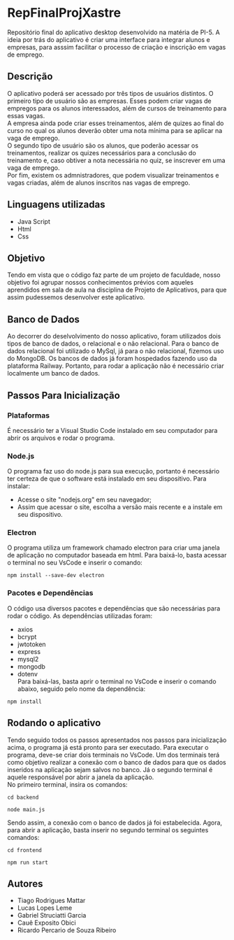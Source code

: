 # RepFinalProjXastre
Repositório final do aplicativo desktop desenvolvido na matéria de PI-5. A ideia por trás do aplicativo é criar uma interface para integrar alunos e empresas, para asssim facilitar o processo de criação e inscrição em vagas de emprego.

## Descrição
O aplicativo poderá ser acessado por três tipos de usuários distintos. O primeiro tipo de usuário são as empresas. Esses podem criar vagas de empregos para os alunos interessados, além de cursos de treinamento para essas vagas.<br>A empresa ainda pode criar esses treinamentos, além de quizes ao final do curso no qual os alunos deverão obter uma nota mínima para se aplicar na vaga de emprego.<br>O segundo tipo de usuário são os alunos, que poderão acessar os treinamentos, realizar os quizes necessários para a conclusão do treinamento e, caso obtiver a nota necessária no quiz, se inscrever em uma vaga de emprego.<br>Por fim, existem os admnistradores, que podem visualizar treinamentos e vagas criadas, além de alunos inscritos nas vagas de emprego.

## Linguagens utilizadas
* Java Script
* Html
* Css

## Objetivo
Tendo em vista que o código faz parte de um projeto de faculdade, nosso objetivo foi agrupar nossos conhecimentos prévios com aqueles aprendidos em sala de aula na disciplina de Projeto de Aplicativos, para que assim pudessemos desenvolver este aplicativo.

## Banco de Dados
Ao decorrer do deselvolvimento do nosso aplicativo, foram utilizados dois tipos de banco de dados, o relacional e o não relacional. Para o banco de dados relacional foi utilizado o MySql, já para o não relacional, fizemos uso do MongoDB. Os bancos de dados já foram hospedados fazendo uso da plataforma Railway. Portanto, para rodar a aplicação não é necessário criar localmente um banco de dados.

## Passos Para Inicialização
### Plataformas
É necessário ter a Visual Studio Code instalado em seu computador para abrir os arquivos e rodar o programa.
### Node.js
O programa faz uso do node.js para sua execução, portanto é necessário ter certeza de que o software está instalado em seu dispositivo. Para instalar:
* Acesse o site "nodejs.org" em seu navegador;
* Assim que acessar o site, escolha a versão mais recente e a instale em seu dispositivo.
### Electron
O programa utiliza um framework chamado electron para criar uma janela de aplicação no computador baseada em html. Para baixá-lo, basta acessar o terminal no seu VsCode e inserir o comando: 
```
npm install --save-dev electron
```
### Pacotes e Dependências
O código usa diversos pacotes e dependências que são necessárias para rodar o código. As dependências utilizadas foram:
* axios
* bcrypt
* jwtotoken
* express
* mysql2
* mongodb
* dotenv<br>
Para baixá-las, basta aprir o terminal no VsCode e inserir o comando abaixo, seguido pelo nome da dependência:
```
npm install 
```

## Rodando o aplicativo
Tendo seguido todos os passos apresentados nos passos para inicialização acima, o programa já está pronto para ser executado. Para executar o programa, deve-se criar dois terminais no VsCode. Um dos terminais terá como objetivo realizar a conexão com o banco de dados para que os dados inseridos na aplicação sejam salvos no banco. Já o segundo terminal é aquele responsável por abrir a janela da aplicação.<br>No primeiro terminal, insira os comandos: 
```
cd backend
```
```
node main.js
```
Sendo assim, a conexão com o banco de dados já foi estabelecida. Agora, para abrir a aplicação, basta inserir no segundo terminal os seguintes comandos:
```
cd frontend
```
```
npm run start
```

## Autores
* Tiago Rodrigues Mattar
* Lucas Lopes Leme
* Gabriel Struciatti Garcia
* Cauê Exposito Obici
* Ricardo Percario de Souza Ribeiro
